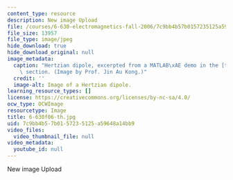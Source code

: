 ```yaml
---
content_type: resource
description: New image Upload
file: /courses/6-630-electromagnetics-fall-2006/7c9bb4b57b0157235125a59648a14bb9_6-630f06-th.jpg
file_size: 13957
file_type: image/jpeg
hide_download: true
hide_download_original: null
image_metadata:
  caption: "Hertzian dipole, excerpted from a MATLAB\xAE demo in the [tools](/courses/6-630-electromagnetics-fall-2006/pages/tools)\
    \ section. (Image by Prof. Jin Au Kong.)"
  credit: ''
  image-alt: Image of a Hertzian dipole.
learning_resource_types: []
license: https://creativecommons.org/licenses/by-nc-sa/4.0/
ocw_type: OCWImage
resourcetype: Image
title: 6-630f06-th.jpg
uid: 7c9bb4b5-7b01-5723-5125-a59648a14bb9
video_files:
  video_thumbnail_file: null
video_metadata:
  youtube_id: null
---
```

New image Upload